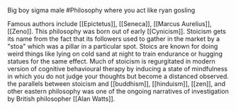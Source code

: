Big boy sigma male #Philosophy  where you act like ryan gosling


Famous authors include [[Epictetus]], [[Seneca]], [[Marcus Aurelius]],[[Zeno]]. This philosophy was born out of early [[Cynicism]]. Stoicism gets its name from the fact that its followers used to gather in the market by a "stoa" which was a pillar in a particular spot. Stoics are known for doing weird things like lying on cold sand at night to train endurance or hugging statues for the same effect. Much of stoicism is regurgitated in modern version of cognitive behavioural therapy by inducing a state of mindfulness in which you do not judge your thoughts but become a distanced observed. the parallels between stoicism and [[buddhism]], [[hinduism]], [[zen]], and other eastern philosophy was one of the ongoing narratives of investigation by British philosopher [[Alan Watts]]. 